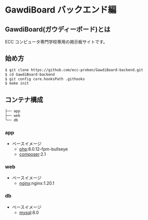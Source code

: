 # GawdiBoard バックエンド編

## GawdiBoard(ガウディーボード)とは

ECC コンピュータ専門学校専用の掲示板サイトです。

## 始め方

```bash
$ git clone https://github.com/ecc-proken/GawdiBoard-backend.git
$ cd GawdiBoard-backend
$ git config core.hooksPath .githooks
$ make init
```

## コンテナ構成

```bash
├── app
├── web
└── db
```

### app

-   ベースイメージ
    -   [php](https://hub.docker.com/_/php):8.0.12-fpm-bullseye
    -   [composer](https://hub.docker.com/_/composer):2.1

### web

-   ベースイメージ
    -   [nginx](https://hub.docker.com/_/nginx):nginx:1.20.1

### db

-   ベースイメージ
    -   [mysql](https://hub.docker.com/_/mysql):8.0
